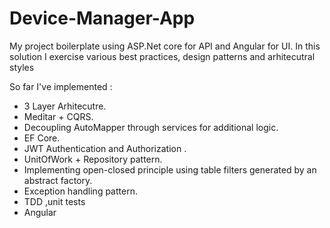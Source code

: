 # Device-Manager-App



My project boilerplate using ASP.Net core for API and Angular for UI.
In this solution I exercise various best practices, design patterns and arhitecutral styles

So far I've implemented :

* 3 Layer Arhitecutre.
* Meditar + CQRS.
* Decoupling AutoMapper through services for additional logic.
* EF Core.
* JWT Authentication and Authorization .
* UnitOfWork + Repository pattern.
* Implementing open-closed principle using table filters generated by an abstract factory.
* Exception handling pattern.
* TDD ,unit tests
* Angular
                    

 
